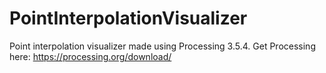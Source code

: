 # PointInterpolationVisualizer
Point interpolation visualizer made using Processing 3.5.4.
Get Processing here: https://processing.org/download/
